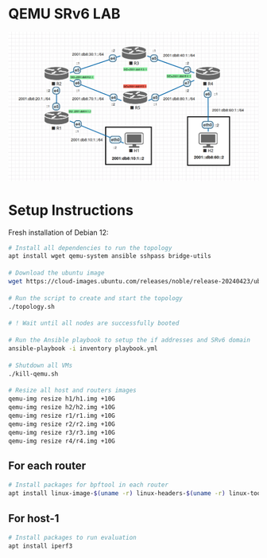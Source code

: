 # QEMU SRv6 LAB

<div align="center"><img src="./qemu-virtual-srv6.png" /></div>

# Setup Instructions

Fresh installation of Debian 12:

```bash
# Install all dependencies to run the topology
apt install wget qemu-system ansible sshpass bridge-utils

# Download the ubuntu image
wget https://cloud-images.ubuntu.com/releases/noble/release-20240423/ubuntu-24.04-server-cloudimg-amd64.img -O base.img

# Run the script to create and start the topology
./topology.sh

# ! Wait until all nodes are successfully booted

# Run the Ansible playbook to setup the if addresses and SRv6 domain
ansible-playbook -i inventory playbook.yml

# Shutdown all VMs
./kill-qemu.sh

# Resize all host and routers images
qemu-img resize h1/h1.img +10G
qemu-img resize h2/h2.img +10G
qemu-img resize r1/r1.img +10G
qemu-img resize r2/r2.img +10G
qemu-img resize r3/r3.img +10G
qemu-img resize r4/r4.img +10G
```

## For each router

```bash
# Install packages for bpftool in each router
apt install linux-image-$(uname -r) linux-headers-$(uname -r) linux-tools-$(uname -r)
```

## For host-1

```bash
# Install packages to run evaluation
apt install iperf3
```
